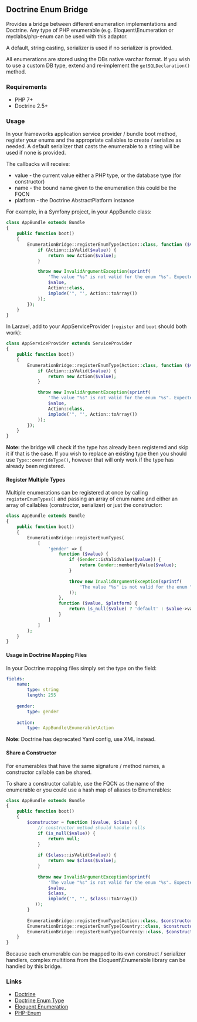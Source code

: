## Doctrine Enum Bridge

Provides a bridge between different enumeration implementations and Doctrine. Any type of PHP
enumerable (e.g. Eloquent\Enumeration or myclabs/php-enum can be used with this adaptor.

A default, string casting, serializer is used if no serializer is provided.

All enumerations are stored using the DBs native varchar format. If you wish to use a custom
DB type, extend and re-implement the `getSQLDeclaration()` method.

### Requirements

 * PHP 7+
 * Doctrine 2.5+

### Usage

In your frameworks application service provider / bundle boot method, register your enums and
the appropriate callables to create / serialize as needed. A default serializer that casts the
enumerable to a string will be used if none is provided.

The callbacks will receive:

 * value    - the current value either a PHP type, or the database type (for constructor)
 * name     - the bound name given to the enumeration this could be the FQCN
 * platform - the Doctrine AbstractPlatform instance

For example, in a Symfony project, in your AppBundle class:

```php
class AppBundle extends Bundle
{
    public function boot()
    {
        EnumerationBridge::registerEnumType(Action::class, function ($value) {
            if (Action::isValid($value)) {
                return new Action($value);
            }

            throw new InvalidArgumentException(sprintf(
                'The value "%s" is not valid for the enum "%s". Expected one of ["%s"]',
                $value,
                Action::class,
                implode('", "', Action::toArray())
            ));
        });
    }
}
```
    
In Laravel, add to your AppServiceProvider (`register` and `boot` should both work):

```php
class AppServiceProvider extends ServiceProvider
{
    public function boot()
    {
        EnumerationBridge::registerEnumType(Action::class, function ($value) {
            if (Action::isValid($value)) {
                return new Action($value);
            }

            throw new InvalidArgumentException(sprintf(
                'The value "%s" is not valid for the enum "%s". Expected one of ["%s"]',
                $value,
                Action::class,
                implode('", "', Action::toArray())
            ));
        });
    }
}
```

__Note:__ the bridge will check if the type has already been registered and skip it if that is
the case. If you wish to replace an existing type then you should use `Type::overrideType()`,
however that will only work if the type has already been registered.

#### Register Multiple Types

Multiple enumerations can be registered at once by calling `registerEnumTypes()` and passing an
array of enum name and either an array of callables (constructor, serializer) or just the 
constructor:

```php
class AppBundle extends Bundle
{
    public function boot()
    {
        EnumerationBridge::registerEnumTypes(
            [
                'gender' => [
                    function ($value) {
                        if (Gender::isValidValue($value)) {
                            return Gender::memberByValue($value);
                        }
            
                        throw new InvalidArgumentException(sprintf(
                            'The value "%s" is not valid for the enum "%s"', $value, Gender::class
                        ));
                    },
                    function ($value, $platform) {
                        return is_null($value) ? 'default' : $value->value();
                    }
                ]
            ]
        );
    }
}
```

#### Usage in Doctrine Mapping Files

In your Doctrine mapping files simply set the type on the field:

```yaml
fields:
    name:
        type: string
        length: 255
    
    gender:
        type: gender
    
    action:
        type: AppBundle\Enumerable\Action
```

__Note__: Doctrine has deprecated Yaml config, use XML instead.

#### Share a Constructor

For enumerables that have the same signature / method names, a constructor callable can be shared.

To share a constructor callable, use the FQCN as the name of the enumerable or you could use a hash
map of aliases to Enumerables:

```php
class AppBundle extends Bundle
{
    public function boot()
    {
        $constructor = function ($value, $class) {
            // constructor method should handle nulls
            if (is_null($value)) {
                return null;
            }
        
            if ($class::isValid($value)) {
                return new $class($value);
            }
        
            throw new InvalidArgumentException(sprintf(
                'The value "%s" is not valid for the enum "%s". Expected one of ["%s"]',
                $value,
                $class,
                implode('", "', $class::toArray())
           ));
        }
    
        EnumerationBridge::registerEnumType(Action::class, $constructor);
        EnumerationBridge::registerEnumType(Country::class, $constructor);
        EnumerationBridge::registerEnumType(Currency::class, $constructor);
    }
}
```

Because each enumerable can be mapped to its own construct / serializer handlers, complex multitions
from the Eloquent\Enumerable library can be handled by this bridge.

### Links

 * [Doctrine](http://doctrine-project.org)
 * [Doctrine Enum Type](https://github.com/acelaya/doctrine-enum-type)
 * [Eloquent Enumeration](https://github.com/eloquent/enumeration)
 * [PHP-Enum](https://github.com/myclabs/php-enum)
